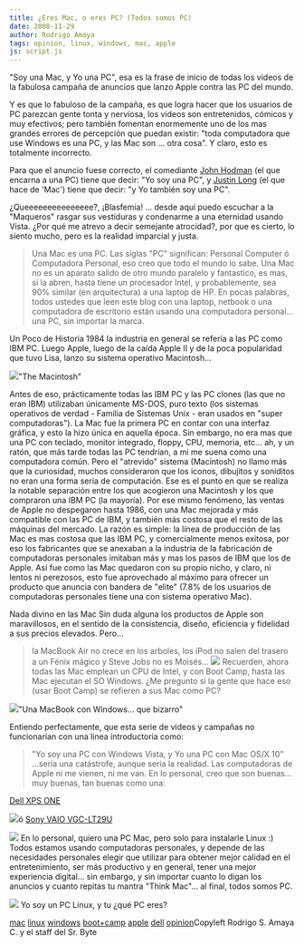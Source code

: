 ```yaml
---
title: ¿Eres Mac, o eres PC? (Todos somos PC)
date: 2008-11-29
author: Rodrigo Amaya
tags: opinion, linux, windows, mac, apple
js: script.js
---
```


"Soy una Mac, y Yo una PC", esa es la frase de inicio de todas los videos
      de la fabulosa campaña de anuncios que lanzo Apple contra las PC del mundo.

Y es que lo fabuloso de la campaña, es que logra hacer que los usuarios de PC parezcan
      gente tonta y nerviosa, los videos son entretenidos, cómicos y muy efectivos; pero también
      fomentan enormemente uno de los mas grandes errores de percepción que puedan existir: "toda
      computadora que use Windows es una PC, y las Mac son ... otra cosa". Y claro, esto es totalmente incorrecto.

Para que el anuncio fuese correcto, el comediante [John Hodman](http://en.wikipedia.org/wiki/John_Hodgman) (el que encarna a
      una PC) tiene que decir: "Yo soy una PC", y [Justin Long](http://en.wikipedia.org/wiki/Justin_Long) (el que hace de
      'Mac') tiene que decir: "y Yo también soy una PC".

¿Queeeeeeeeeeeeeee?, ¡Blasfemia! ... desde aquí
      puedo escuchar a la "Maqueros" rasgar sus vestiduras y condenarme a una eternidad usando
      Vista.
¿Por qué me atrevo a decir semejante atrocidad?, por que es cierto, lo
      siento mucho, pero es la realidad imparcial y justa.
> Una Mac es una PC.
Las siglas "PC" significan:
      Personal Computer ó Computadora Personal, eso creo que todo el mundo lo
      sabe. Una Mac no es un aparato salido de otro mundo paralelo y fantastico, es mas, si la
      abren, hasta tiene un procesador Intel, y probablemente, sea 90% similar (en arquitectura) a
      una laptop de HP. En pocas palabras, todos ustedes que leen este blog con una laptop, netbook
      o una computadora de escritorio están usando una computadora personal... una PC, sin importar
      la marca.

Un Poco de
      Historia
1984 la industria en general se refería a las PC como IBM PC.
      Luego Apple, luego de la caída Apple II y de la poca popularidad que tuvo Lisa, lanzo su
      sistema operativo Macintosh...

[![](http://2.bp.blogspot.com/_ayvorITawE4/STFrUNoqvPI/AAAAAAAABd4/iY3f_GSqs40/s320/macintosh-128k.jpg)](http://2.bp.blogspot.com/_ayvorITawE4/STFrUNoqvPI/AAAAAAAABd4/iY3f_GSqs40/s1600-h/macintosh-128k.jpg)"The
      Macintosh"

Antes de eso, prácticamente todas
      las IBM PC y las PC clones (las que no eran IBM) utilizaban únicamente MS-DOS, puro texto (los
      sistemas operativos de verdad - Familia de Sistemas Unix - eran usados en "super
      computadoras"). La Mac fue la primera PC en contar con una interfaz gráfica, y esto la hizo
      única en aquella época. Sin embargo, no era mas que una PC con teclado, monitor integrado,
      floppy, CPU, memoria, etc... ah, y un ratón, que más tarde todas las PC tendrían, a mi me
      suena como una computadora común. Pero el "atrevido" sistema (Macintosh) no llamo más que la
      curiosidad, muchos consideraron que los iconos, dibujitos y soniditos no eran una forma seria
      de computación. Ese es el punto en que se realiza la notable separación entre los que
      acogieron una Macintosh y los que compraron una IBM PC (la mayoría). Por ese mismo fenómeno,
      las ventas de Apple no despegaron hasta 1986, con una Mac mejorada y más compatible con las PC
      de IBM, y también más costosa que el resto de las máquinas del mercado. La razón es simple: la
      línea de producción de las Mac es mas costosa que las IBM PC, y comercialmente menos exitosa,
      por eso los fabricantes que se anexaban a la industria de la fabricación de computadoras
      personales imitaban más y mas los pasos de IBM que los de Apple. Así fue como las Mac quedaron
      con su propio nicho, y claro, ni lentos ni perezosos, esto fue aprovechado al máximo para ofrecer un producto que anuncia con bandera de
      "elite" (7.8% de los usuarios de computadoras personales tiene una con sistema
      operativo Mac).

Nada divino en las
      Mac
Sin duda alguna los productos de Apple son maravillosos, en el
      sentido de la consistencia, diseño, eficiencia y fidelidad a sus precios elevados.
Pero...
> la MacBook Air no crece en los arboles, los iPod no salen del
> trasero a un Fénix mágico y Steve Jobs no es Moisés...
[![](http://4.bp.blogspot.com/_ayvorITawE4/STFrTHekCrI/AAAAAAAABdg/qDSeLY0KIr0/s320/and062107blog.jpg)](http://4.bp.blogspot.com/_ayvorITawE4/STFrTHekCrI/AAAAAAAABdg/qDSeLY0KIr0/s1600-h/and062107blog.jpg)
Recuerden, ahora todas las Mac
      emplean un CPU de Intel, y con Boot Camp, hasta las Mac ejecutan el SO Windows. ¿Me pregunto
      si la gente que hace eso (usar Boot Camp) se refieren a sus Mac como PC?

[![](http://1.bp.blogspot.com/_ayvorITawE4/STFrTXcclhI/AAAAAAAABdo/ySKcEKYySwU/s320/bootcamp_macbooks2.jpg)](http://1.bp.blogspot.com/_ayvorITawE4/STFrTXcclhI/AAAAAAAABdo/ySKcEKYySwU/s1600-h/bootcamp_macbooks2.jpg)"Una MacBook con Windows...
      que bizarro"

Entiendo
      perfectamente, que esta serie de videos y campañas no funcionarían con una linea introductoria
      como:
> "Yo soy una PC con Windows Vista, y Yo una PC con Mac OS/X
> 10"
...sería una catástrofe, aunque seria la realidad. Las computadoras de
      Apple ni me vienen, ni me van. En lo personal, creo que son buenas... muy buenas, tan buenas
      como una:

[Dell XPS ONE](http://www.dell.com/content/products/productdetails.aspx/xpsdt_one?c=us&cs=19&l=en&s=dhs)

[![](http://2.bp.blogspot.com/_ayvorITawE4/STFtDysbFHI/AAAAAAAABeI/dAt85qU3bUc/s320/desktop-xps-a2420-hero.jpg)](http://2.bp.blogspot.com/_ayvorITawE4/STFtDysbFHI/AAAAAAAABeI/dAt85qU3bUc/s1600-h/desktop-xps-a2420-hero.jpg)ó [Sony VAIO VGC-LT29U](http://cgi.ebay.com/Sony-VAIO-VGC-LT29U-DesktopPC-Blu-Ray-Burner-1000GB-NIB_W0QQitemZ110310935712QQcmdZViewItem)

[![](http://3.bp.blogspot.com/_ayvorITawE4/STFtD-K4veI/AAAAAAAABeA/hNL2Vpeciz0/s320/vaio.JPG)](http://3.bp.blogspot.com/_ayvorITawE4/STFtD-K4veI/AAAAAAAABeA/hNL2Vpeciz0/s1600-h/vaio.JPG)
En lo
      personal, quiero una PC Mac, pero solo para instalarle Linux :)
Todos estamos
      usando computadoras personales, y depende de las necesidades personales elegir que utilizar
      para obtener mejor calidad en el entretenimiento, ser más productivo y en general, tener una
      mejor experiencia digital... sin embargo, y sin importar cuanto lo digan los anuncios y cuanto
      repitas tu mantra "Think Mac"... al final, todos somos
      PC.

[![](http://2.bp.blogspot.com/_ayvorITawE4/STFrTpFgzMI/AAAAAAAABdw/VVO4qobB4NM/s320/macandpc.jpg)](http://2.bp.blogspot.com/_ayvorITawE4/STFrTpFgzMI/AAAAAAAABdw/VVO4qobB4NM/s1600-h/macandpc.jpg)
Yo soy
      un PC Linux, y tu ¿qué PC eres?

[mac](http://www.blogalaxia.com/tags/mac) [linux](http://www.blogalaxia.com/tags/linux) [windows](http://www.blogalaxia.com/tags/windows) [boot+camp](http://www.blogalaxia.com/tags/boot+camp) [apple](http://www.blogalaxia.com/tags/apple) [dell](http://www.blogalaxia.com/tags/dell) [opinion](http://www.blogalaxia.com/tags/opinion)Copyleft Rodrigo S. Amaya C. y el staff del Sr.
      Byte